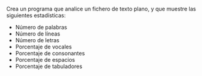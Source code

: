Crea un programa que analice un fichero de texto plano, y que muestre las siguientes estadísticas:
* Número de palabras
* Número de líneas
* Número de letras
* Porcentaje de vocales
* Porcentaje de consonantes
* Porcentaje de espacios
* Porcentaje de tabuladores